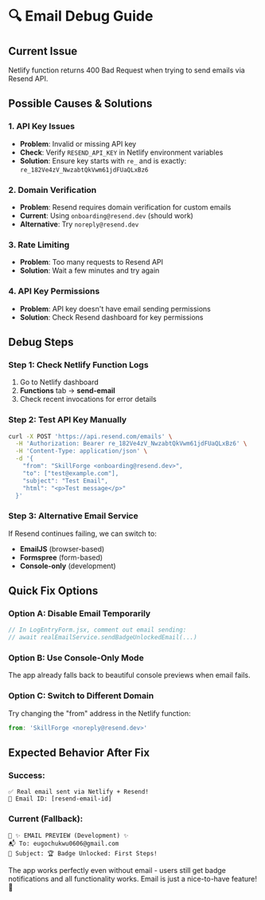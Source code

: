# 🔍 Email Debug Guide

## Current Issue
Netlify function returns 400 Bad Request when trying to send emails via Resend API.

## Possible Causes & Solutions

### 1. **API Key Issues**
- **Problem**: Invalid or missing API key
- **Check**: Verify `RESEND_API_KEY` in Netlify environment variables
- **Solution**: Ensure key starts with `re_` and is exactly: `re_182Ve4zV_NwzabtQkVwm61jdFUaQLxBz6`

### 2. **Domain Verification**
- **Problem**: Resend requires domain verification for custom emails
- **Current**: Using `onboarding@resend.dev` (should work)
- **Alternative**: Try `noreply@resend.dev`

### 3. **Rate Limiting**
- **Problem**: Too many requests to Resend API
- **Solution**: Wait a few minutes and try again

### 4. **API Key Permissions**
- **Problem**: API key doesn't have email sending permissions
- **Solution**: Check Resend dashboard for key permissions

## Debug Steps

### Step 1: Check Netlify Function Logs
1. Go to Netlify dashboard
2. **Functions** tab → **send-email**
3. Check recent invocations for error details

### Step 2: Test API Key Manually
```bash
curl -X POST 'https://api.resend.com/emails' \
  -H 'Authorization: Bearer re_182Ve4zV_NwzabtQkVwm61jdFUaQLxBz6' \
  -H 'Content-Type: application/json' \
  -d '{
    "from": "SkillForge <onboarding@resend.dev>",
    "to": ["test@example.com"],
    "subject": "Test Email",
    "html": "<p>Test message</p>"
  }'
```

### Step 3: Alternative Email Service
If Resend continues failing, we can switch to:
- **EmailJS** (browser-based)
- **Formspree** (form-based)
- **Console-only** (development)

## Quick Fix Options

### Option A: Disable Email Temporarily
```javascript
// In LogEntryForm.jsx, comment out email sending:
// await realEmailService.sendBadgeUnlockedEmail(...)
```

### Option B: Use Console-Only Mode
The app already falls back to beautiful console previews when email fails.

### Option C: Switch to Different Domain
Try changing the "from" address in the Netlify function:
```javascript
from: 'SkillForge <noreply@resend.dev>'
```

## Expected Behavior After Fix

### Success:
```
✅ Real email sent via Netlify + Resend!
📧 Email ID: [resend-email-id]
```

### Current (Fallback):
```
📧 ✨ EMAIL PREVIEW (Development) ✨
📬 To: eugochukwu0606@gmail.com
📝 Subject: 🏆 Badge Unlocked: First Steps!
```

The app works perfectly even without email - users still get badge notifications and all functionality works. Email is just a nice-to-have feature! 📧